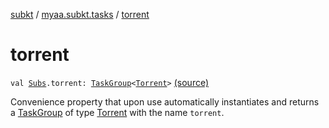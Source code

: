 [subkt](../index.md) / [myaa.subkt.tasks](index.md) / [torrent](./torrent.md)

# torrent

`val `[`Subs`](-subs/index.md)`.torrent: `[`TaskGroup`](-task-group/index.md)`<`[`Torrent`](-torrent/index.md)`>` [(source)](https://github.com/Myaamori/SubKt/blob/0.1.7/src/main/kotlin/myaa/subkt/tasks/tasks.kt#L2230)

Convenience property that upon use automatically instantiates and returns a
[TaskGroup](-task-group/index.md) of type [Torrent](-torrent/index.md) with the name `torrent`.

